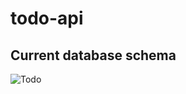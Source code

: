 # todo-api

## Current database schema

![Todo](https://user-images.githubusercontent.com/90404772/217348404-b5ab41db-4eda-4911-8812-2473df0f419e.png)
